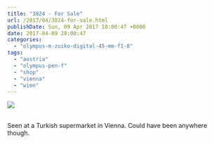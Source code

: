 ```yaml
---
title: "3824 - For Sale"
url: /2017/04/3824-for-sale.html
publishDate: Sun, 09 Apr 2017 18:00:47 +0000
date: 2017-04-09 20:00:47
categories: 
  - "olympus-m-zuiko-digital-45-mm-f1-8"
tags: 
  - "austria"
  - "olympus-pen-f"
  - "shop"
  - "vienna"
  - "wien"
---
```

<div class="container">
<div class="center"><a target="_blank" href="https://d25zfm9zpd7gm5.cloudfront.net/1200x1200/2016/20160926_161504_lr.jpg"><img class="webfeedsFeaturedVisual" src="https://d25zfm9zpd7gm5.cloudfront.net/0600x0600/2016/20160926_161504_lr.jpg" /></a></div>
</div>
<br />

Seen at a Turkish supermarket in Vienna. Could have been anywhere though.

